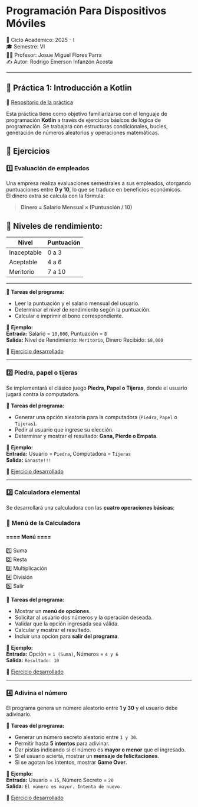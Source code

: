 # Programación Para Dispositivos Móviles

📅 Ciclo Académico: 2025 - I  
🎓 Semestre: VI  
👨‍🏫 Profesor: Josue Miguel Flores Parra  
✍ Autor: Rodrigo Emerson Infanzón Acosta  

---

## 📌 Práctica 1: Introducción a Kotlin  

🔗 [Repositorio de la práctica](https://github.com/RodrigoStranger/dispositivos-moviles-25-1/tree/main/Practica%201%20-%20Introduccion%20a%20Kotlin)  

Esta práctica tiene como objetivo familiarizarse con el lenguaje de programación **Kotlin** a través de ejercicios básicos de lógica de programación. Se trabajará con estructuras condicionales, bucles, generación de números aleatorios y operaciones matemáticas.


## 🔹 Ejercicios  

### 1️⃣ Evaluación de empleados  
Una empresa realiza evaluaciones semestrales a sus empleados, otorgando puntuaciones entre **0 y 10**, lo que se traduce en beneficios económicos.  
El dinero extra se calcula con la fórmula:

> **Dinero = Salario Mensual × (Puntuación / 10)**

📌 **Niveles de rendimiento:**  
-----------------------------
| Nivel       | Puntuación  |
|------------ |------------ |
| Inaceptable | 0 a 3       |
| Aceptable   | 4 a 6       |
| Meritorio   | 7 a 10      |
----------------------------

📌 **Tareas del programa:**  
- Leer la puntuación y el salario mensual del usuario.  
- Determinar el nivel de rendimiento según la puntuación.  
- Calcular e imprimir el bono correspondiente.  

📍 **Ejemplo:**  
**Entrada:** Salario = `10,000`, Puntuación = `8`  
**Salida:** Nivel de Rendimiento: `Meritorio`, Dinero Recibido: `$8,000`

🔗 [Ejercicio desarrollado](https://github.com/RodrigoStranger/dispositivos-moviles-25-1/blob/main/Practica%201%20-%20Introduccion%20a%20Kotlin/Evaluacion%20de%20empleados.kt)  

---

### 2️⃣ Piedra, papel o tijeras  
Se implementará el clásico juego **Piedra, Papel o Tijeras**, donde el usuario jugará contra la computadora.  

📌 **Tareas del programa:**  
- Generar una opción aleatoria para la computadora (`Piedra`, `Papel` o `Tijeras`).  
- Pedir al usuario que ingrese su elección.  
- Determinar y mostrar el resultado: **Gana, Pierde o Empata**.  

📍 **Ejemplo:**  
**Entrada:** Usuario = `Piedra`, Computadora = `Tijeras`  
**Salida:** `Ganaste!!!`  

🔗 [Ejercicio desarrollado](https://github.com/RodrigoStranger/dispositivos-moviles-25-1/blob/main/Practica%201%20-%20Introduccion%20a%20Kotlin/Piedra%2C%20papel%20o%20tijeras.kt)  

---

### 3️⃣ Calculadora elemental  
Se desarrollará una calculadora con las **cuatro operaciones básicas**:  

### 📌 Menú de la Calculadora  

#### ==== Menú ====  
1️⃣ Suma  
2️⃣ Resta  
3️⃣ Multiplicación  
4️⃣ División  
5️⃣ Salir  

📌 **Tareas del programa:**  
- Mostrar un **menú de opciones**.  
- Solicitar al usuario dos números y la operación deseada.  
- Validar que la opción ingresada sea válida.  
- Calcular y mostrar el resultado.  
- Incluir una opción para **salir del programa**.  

📍 **Ejemplo:**  
**Entrada:** Opción = `1 (Suma)`, Números = `4 y 6`  
**Salida:** `Resultado: 10`  

🔗 [Ejercicio desarrollado](https://github.com/RodrigoStranger/dispositivos-moviles-25-1/blob/main/Practica%201%20-%20Introduccion%20a%20Kotlin/Calculadora%20elemental.kt)  

---

### 4️⃣ Adivina el número  
El programa genera un número aleatorio entre **1 y 30** y el usuario debe adivinarlo.  

📌 **Tareas del programa:**  
- Generar un número secreto aleatorio entre `1 y 30`.  
- Permitir hasta **5 intentos** para adivinar.  
- Dar pistas indicando si el número es **mayor o menor** que el ingresado.  
- Si el usuario acierta, mostrar un **mensaje de felicitaciones**.  
- Si se agotan los intentos, mostrar **Game Over**.  

📍 **Ejemplo:**  
**Entrada:** Usuario = `15`, Número Secreto = `20`  
**Salida:** `El número es mayor. Intenta de nuevo.`  

🔗 [Ejercicio desarrollado](https://github.com/RodrigoStranger/dispositivos-moviles-25-1/blob/main/Practica%201%20-%20Introduccion%20a%20Kotlin/Adivina%20el%20numero.kt)  
